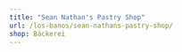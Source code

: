 ```yaml
---
title: "Sean Nathan's Pastry Shop"
url: /los-banos/sean-nathans-pastry-shop/
shop: Bäckerei
---
```

